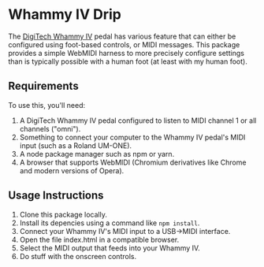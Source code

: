 # Whammy IV Drip

The [DigiTech Whammy IV](https://digitech.com/en/products/whammy-4th-gen) pedal has various feature that can either be
configured using foot-based controls, or MIDI messages.  This package provides a simple WebMIDI harness to more
precisely configure settings than is typically possible with a human foot (at least with my human foot).

## Requirements

To use this, you'll need:

1. A DigiTech Whammy IV pedal configured to listen to MIDI channel 1 or all channels ("omni").
2. Something to connect your computer to the Whammy IV pedal's MIDI input (such as a Roland UM-ONE).
3. A node package manager such as npm or yarn.
4. A browser that supports WebMIDI (Chromium derivatives like Chrome and modern versions of Opera).

## Usage Instructions

1. Clone this package locally.
2. Install its depencies using a command like `npm install`.
3. Connect your Whammy IV's MIDI input to a USB->MIDI interface.
4. Open the file index.html in a compatible browser.
5. Select the MIDI output that feeds into your Whammy IV.
6. Do stuff with the onscreen controls.
